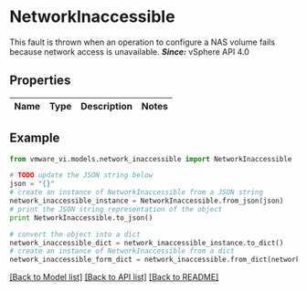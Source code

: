 # NetworkInaccessible

This fault is thrown when an operation to configure a NAS volume fails because network access is unavailable.  ***Since:*** vSphere API 4.0 

## Properties
Name | Type | Description | Notes
------------ | ------------- | ------------- | -------------

## Example

```python
from vmware_vi.models.network_inaccessible import NetworkInaccessible

# TODO update the JSON string below
json = "{}"
# create an instance of NetworkInaccessible from a JSON string
network_inaccessible_instance = NetworkInaccessible.from_json(json)
# print the JSON string representation of the object
print NetworkInaccessible.to_json()

# convert the object into a dict
network_inaccessible_dict = network_inaccessible_instance.to_dict()
# create an instance of NetworkInaccessible from a dict
network_inaccessible_form_dict = network_inaccessible.from_dict(network_inaccessible_dict)
```
[[Back to Model list]](../README.md#documentation-for-models) [[Back to API list]](../README.md#documentation-for-api-endpoints) [[Back to README]](../README.md)



